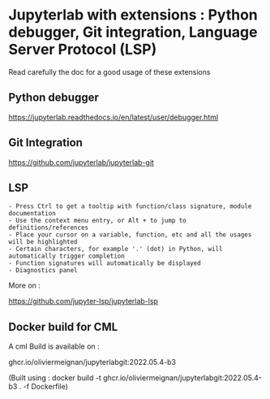 # Jupyterlab with extensions : Python debugger, Git integration, Language Server Protocol (LSP)

Read carefully the doc for a good usage of these extensions


## Python debugger 

https://jupyterlab.readthedocs.io/en/latest/user/debugger.html


## Git Integration

https://github.com/jupyterlab/jupyterlab-git


## LSP

    - Press Ctrl to get a tooltip with function/class signature, module documentation 
    - Use the context menu entry, or Alt + to jump to definitions/references 
    - Place your cursor on a variable, function, etc and all the usages will be highlighted
    - Certain characters, for example '.' (dot) in Python, will automatically trigger completion
    - Function signatures will automatically be displayed
    - Diagnostics panel


More on : 
    
https://github.com/jupyter-lsp/jupyterlab-lsp


## Docker build for CML 


A cml Build is available on :

ghcr.io/oliviermeignan/jupyterlabgit:2022.05.4-b3

(Built using : docker build -t ghcr.io/oliviermeignan/jupyterlabgit:2022.05.4-b3 . -f Dockerfile)




